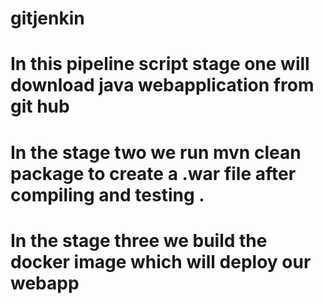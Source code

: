 # gitjenkin
# In this pipeline script stage one will download java webapplication from git hub 
# In the stage two we run mvn clean package to create a .war file after compiling and testing .
# In the stage three we build the docker image which will deploy our webapp
